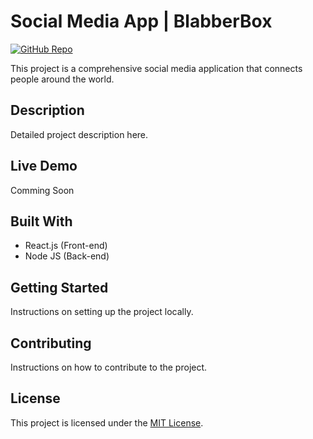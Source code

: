 # Social Media App | BlabberBox

[![GitHub Repo](https://img.shields.io/badge/github-repo-green.svg)](https://github.com/Anto1106/BlabberBox)

This project is a comprehensive social media application that connects people around the world.

## Description

Detailed project description here.

## Live Demo

Comming Soon

<!-- The app is hosted at [your-hosting-service.com](https://your-hosting-service.com) -->

## Built With

- React.js (Front-end)
- Node JS (Back-end)

## Getting Started

Instructions on setting up the project locally.

## Contributing

Instructions on how to contribute to the project.

## License

This project is licensed under the [MIT License](LICENSE.md).
